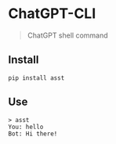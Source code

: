 # ChatGPT-CLI
> ChatGPT shell command

## Install

```shell
pip install asst
```

## Use

```shell
> asst
You: hello
Bot: Hi there!
```